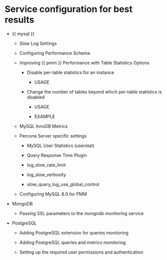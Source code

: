 # Service configuration for best results


* {{ mysql }}


    * Slow Log Settings


    * Configuring Performance Schema


    * Improving {{ pmm }} Performance with Table Statistics Options


        * Disable per-table statistics for an instance


            * USAGE


        * Change the number of tables beyond which per-table statistics is disabled


            * USAGE


            * EXAMPLE


    * MySQL InnoDB Metrics


    * Percona Server specific settings


        * MySQL User Statistics (userstat)


        * Query Response Time Plugin


        * log_slow_rate_limit


        * log_slow_verbosity


        * slow_query_log_use_global_control


    * Configuring MySQL 8.0 for PMM


* MongoDB


    * Passing SSL parameters to the mongodb monitoring service


* PostgreSQL


    * Adding PostgreSQL extension for queries monitoring


    * Adding PostgreSQL queries and metrics monitoring


    * Setting up the required user permissions and authentication

